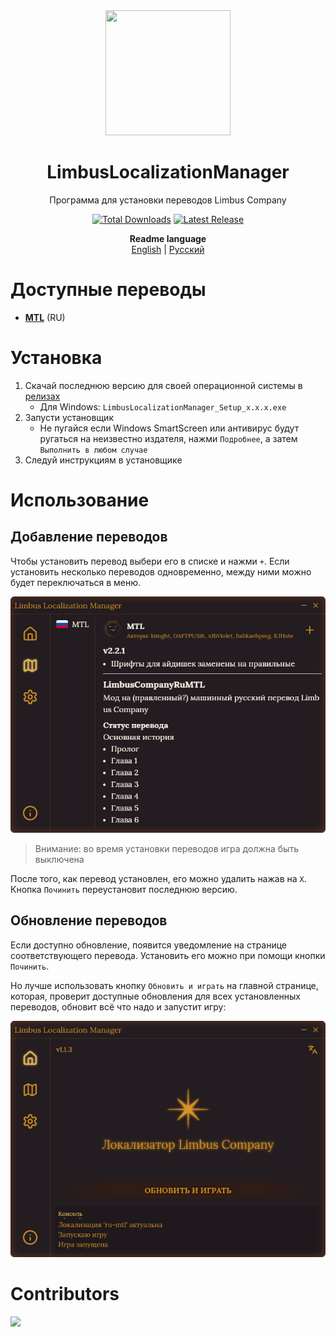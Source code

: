 <div align="center">
<a href="https://github.com/kimght/LimbusLocalizationInstaller">
   <img src="https://github.com/kimght/LimbusLocalizationInstaller/blob/main/public/logo_full.png"
      width="200"
      height="200"/>
</a>
   
# LimbusLocalizationManager
Программа для установки переводов Limbus Company

[![Total Downloads](https://img.shields.io/github/downloads/kimght/LimbusLocalizationInstaller/total?style=flat-square&label=Total%20Downloads&color=%23707489)](../../releases)
[![Latest Release](https://img.shields.io/github/v/release/kimght/LimbusLocalizationInstaller?style=flat-square&label=Latest%20Release&labelColor=%23707489&color=%23484f58)](../../releases/latest)

**Readme language**<br>
[English](./README.md) | [Русский](./docs/README.ru.md)
</div>

# Доступные переводы
- [**MTL**](https://github.com/kimght/LimbusCompanyRuMTL) (RU)

# Установка
1. Скачай последнюю версию для своей операционной системы в [релизах](https://github.com/kimght/LimbusLocalizationManager/releases)
   - Для Windows: `LimbusLocalizationManager_Setup_x.x.x.exe`
2. Запусти установщик
   - Не пугайся если Windows SmartScreen или антивирус будут ругаться на неизвестно издателя, нажми `Подробнее`, а затем `Выполнить в любом случае`
3. Следуй инструкциям в установщике

# Использование
## Добавление переводов
Чтобы установить перевод выбери его в списке и нажми `+`. Если установить несколько переводов одновременно, между ними можно будет переключаться в меню.

![Меню локализаций](/docs/img/localization_ru.png)
> Внимание: во время установки переводов игра должна быть выключена

После того, как перевод установлен, его можно удалить нажав на `X`. Кнопка `Починить` переустановит последнюю версию.

## Обновление переводов
Если доступно обновление, появится уведомление на странице соответствующего перевода. Установить его можно при помощи кнопки `Починить`.

Но лучше использовать кнопку `Обновить и играть` на главной странице, которая, проверит доступные обновления для всех установленных переводов,
обновит всё что надо и запустит игру:

![Обновить и играть](/docs/img/update_and_play_ru.png)

# Contributors
<a href="https://github.com/kimght/LimbusLocalizationManager/graphs/contributors">
  <img src="https://contrib.rocks/image?repo=kimght/LimbusLocalizationManager" />
</a>
